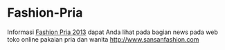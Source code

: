 Fashion-Pria
============

Informasi <a href=http://www.sansanfashion.com/news/5/Tips-Dasar-Cara-Berpakaian-Pria-Dengan-Tepat>Fashion Pria 2013</a> dapat Anda lihat pada bagian news pada web toko online pakaian pria dan wanita http://www.sansanfashion.com 
